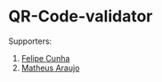 # QR-Code-validator

Supporters:

1. [Felipe Cunha](https://github.com/feliperucunha)
2. [Matheus Araujo](https://github.com/Math-maz)

